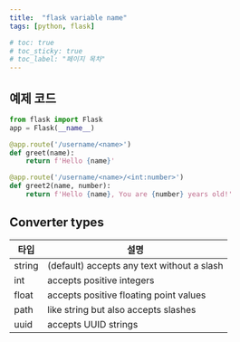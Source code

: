 ```yaml
---
title:  "flask variable name"
tags: [python, flask]

# toc: true
# toc_sticky: true
# toc_label: "페이지 목차"
---
```


## 예제 코드
```python
from flask import Flask
app = Flask(__name__)

@app.route('/username/<name>')
def greet(name):
    return f'Hello {name}'

@app.route('/username/<name>/<int:number>')
def greet2(name, number):
    return f'Hello {name}, You are {number} years old!'
```

## Converter types

| 타입 | 설명 |
|---|---|
|string|(default) accepts any text without a slash|
|int|accepts positive integers|
|float|accepts positive floating point values|
|path|like string but also accepts slashes|
|uuid|accepts UUID strings|
